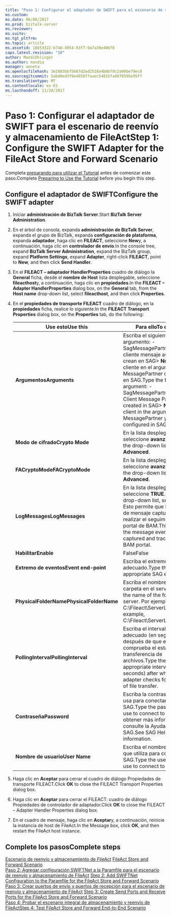 ```yaml
---
title: "Paso 1: Configurar el adaptador de SWIFT para el escenario de reenvío y almacenamiento de FileAct | Documentos de Microsoft"
ms.custom: 
ms.date: 06/08/2017
ms.prod: biztalk-server
ms.reviewer: 
ms.suite: 
ms.tgt_pltfrm: 
ms.topic: article
ms.assetid: 18653322-b748-4954-93f7-9a7a39e406f8
caps.latest.revision: "10"
author: MandiOhlinger
ms.author: mandia
manager: anneta
ms.openlocfilehash: 3e2883bb75667d2ad2518a4b8bf0c2a90be79ec8
ms.sourcegitcommit: 5abd0ed3f9e4858ffaaec5481bfa8878595e95f7
ms.translationtype: MT
ms.contentlocale: es-ES
ms.lasthandoff: 11/28/2017
---
```

# <a name="step-1-configure-the-swift-adapter-for-the-fileact-store-and-forward-scenario"></a><span data-ttu-id="c9e35-102">Paso 1: Configurar el adaptador de SWIFT para el escenario de reenvío y almacenamiento de FileAct</span><span class="sxs-lookup"><span data-stu-id="c9e35-102">Step 1: Configure the SWIFT Adapter for the FileAct Store and Forward Scenario</span></span>
<span data-ttu-id="c9e35-103">Completa [preparando para utilizar el Tutorial](../../adapters-and-accelerators/fileact-interact/preparing-to-use-the-tutorial1.md) antes de comenzar este paso.</span><span class="sxs-lookup"><span data-stu-id="c9e35-103">Complete [Preparing to Use the Tutorial](../../adapters-and-accelerators/fileact-interact/preparing-to-use-the-tutorial1.md) before you begin this step.</span></span>
  
## <a name="configure-the-swift-adapter"></a><span data-ttu-id="c9e35-104">Configure el adaptador de SWIFT</span><span class="sxs-lookup"><span data-stu-id="c9e35-104">Configure the SWIFT adapter</span></span>  
  
1.  <span data-ttu-id="c9e35-105">Iniciar **administración de BizTalk Server**.</span><span class="sxs-lookup"><span data-stu-id="c9e35-105">Start **BizTalk Server Administration**.</span></span>  
  
2.  <span data-ttu-id="c9e35-106">En el árbol de consola, expanda **administración de BizTalk Server**, expanda el grupo de BizTalk, expanda **configuración de plataforma**, expanda **adaptador**, haga clic en  **FILEACT**, seleccione **New**y, a continuación, haga clic en **controlador de envío**.</span><span class="sxs-lookup"><span data-stu-id="c9e35-106">In the console tree, expand **BizTalk Server Administration**, expand the BizTalk group, expand **Platform Settings**, expand **Adapter**, right-click **FILEACT**, point to **New**, and then click **Send Handler**.</span></span>  
  
3.  <span data-ttu-id="c9e35-107">En el **FILEACT – adaptador HandlerProperties** cuadro de diálogo la **General** ficha, desde el **nombre de Host** lista desplegable, seleccione **fileacthost**y, a continuación, haga clic en **propiedades**.</span><span class="sxs-lookup"><span data-stu-id="c9e35-107">In the **FILEACT – Adapter HandlerProperties** dialog box, on the **General** tab, from the **Host name** drop-down list, select **fileacthost**, and then click **Properties**.</span></span>  
  
4.  <span data-ttu-id="c9e35-108">En el **propiedades de transporte FILEACT** cuadro de diálogo, en la **propiedades** ficha, realice lo siguiente:</span><span class="sxs-lookup"><span data-stu-id="c9e35-108">In the **FILEACT Transport Properties** dialog box, on the **Properties** tab, do the following:</span></span>  
  
    |<span data-ttu-id="c9e35-109">**Use esto**</span><span class="sxs-lookup"><span data-stu-id="c9e35-109">**Use this**</span></span>|<span data-ttu-id="c9e35-110">**Para ello**</span><span class="sxs-lookup"><span data-stu-id="c9e35-110">**To do this**</span></span>|  
    |------------------|--------------------|  
    |<span data-ttu-id="c9e35-111">**Argumentos**</span><span class="sxs-lookup"><span data-stu-id="c9e35-111">**Arguments**</span></span>|<span data-ttu-id="c9e35-112">Escriba el siguiente argumento: - SagMessagePartner \<Fileact cliente mensaje asociado se crean en SAG\> **Nota:** el cliente en el argumento es el MessagePartner configurado en SAG.</span><span class="sxs-lookup"><span data-stu-id="c9e35-112">Type the following argument: -SagMessagePartner \<Fileact Client Message Partner created in SAG\> **Note:**  The client in the argument is the MessagePartner you configured in SAG.</span></span>|  
    |<span data-ttu-id="c9e35-113">**Modo de cifrado**</span><span class="sxs-lookup"><span data-stu-id="c9e35-113">**Crypto Mode**</span></span>|<span data-ttu-id="c9e35-114">En la lista desplegable, seleccione **avanzadas**.</span><span class="sxs-lookup"><span data-stu-id="c9e35-114">From the drop-down list, select **Advanced**.</span></span>|  
    |<span data-ttu-id="c9e35-115">**FACryptoMode**</span><span class="sxs-lookup"><span data-stu-id="c9e35-115">**FACryptoMode**</span></span>|<span data-ttu-id="c9e35-116">En la lista desplegable, seleccione **avanzadas**.</span><span class="sxs-lookup"><span data-stu-id="c9e35-116">From the drop-down list, select **Advanced**.</span></span>|  
    |<span data-ttu-id="c9e35-117">**LogMessages**</span><span class="sxs-lookup"><span data-stu-id="c9e35-117">**LogMessages**</span></span>|<span data-ttu-id="c9e35-118">En la lista desplegable, seleccione **TRUE**.</span><span class="sxs-lookup"><span data-stu-id="c9e35-118">From the drop-down list, select **TRUE**.</span></span> <span data-ttu-id="c9e35-119">Esto permite que los eventos de mensaje capturar y realizar el seguimiento en el portal de BAM.</span><span class="sxs-lookup"><span data-stu-id="c9e35-119">This enables the message events to be captured and tracked in the BAM portal.</span></span>|  
    |<span data-ttu-id="c9e35-120">**Habilitar**</span><span class="sxs-lookup"><span data-stu-id="c9e35-120">**Enable**</span></span>|<span data-ttu-id="c9e35-121">False</span><span class="sxs-lookup"><span data-stu-id="c9e35-121">False</span></span>|  
    |<span data-ttu-id="c9e35-122">**Extremo de eventos**</span><span class="sxs-lookup"><span data-stu-id="c9e35-122">**Event end-point**</span></span>|<span data-ttu-id="c9e35-123">Escriba el extremo SAG adecuado.</span><span class="sxs-lookup"><span data-stu-id="c9e35-123">Type the appropriate SAG end-point.</span></span>|  
    |<span data-ttu-id="c9e35-124">**PhysicalFolderName**</span><span class="sxs-lookup"><span data-stu-id="c9e35-124">**PhysicalFolderName**</span></span>|<span data-ttu-id="c9e35-125">Escriba el nombre de la carpeta en el servidor.</span><span class="sxs-lookup"><span data-stu-id="c9e35-125">Type the name of the folder on the server.</span></span> <span data-ttu-id="c9e35-126">Por ejemplo, C:\Fileact\ServerLocation.</span><span class="sxs-lookup"><span data-stu-id="c9e35-126">For example, C:\Fileact\ServerLocation.</span></span>|  
    |<span data-ttu-id="c9e35-127">**PollingInterval**</span><span class="sxs-lookup"><span data-stu-id="c9e35-127">**PollingInterval**</span></span>|<span data-ttu-id="c9e35-128">Escriba el intervalo adecuado (en segundos) después de que el adaptador comprueba el estado de transferencia de archivos.</span><span class="sxs-lookup"><span data-stu-id="c9e35-128">Type the appropriate interval (in seconds) after which the adapter checks for the status of file transfer.</span></span>|  
    |<span data-ttu-id="c9e35-129">**Contraseña**</span><span class="sxs-lookup"><span data-stu-id="c9e35-129">**Password**</span></span>|<span data-ttu-id="c9e35-130">Escriba la contraseña que usa para conectarse a SAG.</span><span class="sxs-lookup"><span data-stu-id="c9e35-130">Type the password you use to connect to SAG.</span></span> <span data-ttu-id="c9e35-131">Para obtener más información, consulte la Ayuda de SAG.</span><span class="sxs-lookup"><span data-stu-id="c9e35-131">See SAG Help for more information.</span></span>|  
    |<span data-ttu-id="c9e35-132">**Nombre de usuario**</span><span class="sxs-lookup"><span data-stu-id="c9e35-132">**User Name**</span></span>|<span data-ttu-id="c9e35-133">Escriba el nombre de usuario que utiliza para conectarse a SAG.</span><span class="sxs-lookup"><span data-stu-id="c9e35-133">Type the user name you use to connect to SAG.</span></span>|  
  
5.  <span data-ttu-id="c9e35-134">Haga clic en **Aceptar** para cerrar el cuadro de diálogo Propiedades de transporte FILEACT.</span><span class="sxs-lookup"><span data-stu-id="c9e35-134">Click **OK** to close the FILEACT Transport Properties dialog box.</span></span>  
  
6.  <span data-ttu-id="c9e35-135">Haga clic en **Aceptar** para cerrar el FILEACT: cuadro de diálogo Propiedades de controlador de adaptador.</span><span class="sxs-lookup"><span data-stu-id="c9e35-135">Click **OK** to close the FILEACT – Adapter Handler Properties dialog box.</span></span>  
  
7.  <span data-ttu-id="c9e35-136">En el cuadro de mensaje, haga clic en **Aceptar**y, a continuación, reinicie la instancia de host de FileAct.</span><span class="sxs-lookup"><span data-stu-id="c9e35-136">In the Message box, click **OK**, and then restart the FileAct host instance.</span></span>  
  
## <a name="complete-steps"></a><span data-ttu-id="c9e35-137">Complete los pasos</span><span class="sxs-lookup"><span data-stu-id="c9e35-137">Complete steps</span></span>
 <span data-ttu-id="c9e35-138">[Escenario de reenvío y almacenamiento de FileAct](../../adapters-and-accelerators/fileact-interact/fileact-store-and-forward-scenario.md) </span><span class="sxs-lookup"><span data-stu-id="c9e35-138">[FileAct Store and Forward Scenario](../../adapters-and-accelerators/fileact-interact/fileact-store-and-forward-scenario.md) </span></span>  
 <span data-ttu-id="c9e35-139">[Paso 2: Agregar configuración SWIFTNet a la Paramfile para el escenario de reenvío y almacenamiento de FileAct](../../adapters-and-accelerators/fileact-interact/step-2-add-swiftnet-configuration-to-paramfile-for-fileact-store-and-forward.md) </span><span class="sxs-lookup"><span data-stu-id="c9e35-139">[Step 2: Add SWIFTNet Configuration to the Paramfile for the FileAct Store and Forward Scenario](../../adapters-and-accelerators/fileact-interact/step-2-add-swiftnet-configuration-to-paramfile-for-fileact-store-and-forward.md) </span></span>  
 <span data-ttu-id="c9e35-140">[Paso 3: Crear puertos de envío y puertos de recepción para el escenario de reenvío y almacenamiento de FileAct](../../adapters-and-accelerators/fileact-interact/step-3-create-send-ports-and-receive-ports-for-the-fileact-store-and-forward.md) </span><span class="sxs-lookup"><span data-stu-id="c9e35-140">[Step 3: Create Send Ports and Receive Ports for the FileAct Store and Forward Scenario](../../adapters-and-accelerators/fileact-interact/step-3-create-send-ports-and-receive-ports-for-the-fileact-store-and-forward.md) </span></span>  
 [<span data-ttu-id="c9e35-141">Paso 4: Probar el escenario integral de almacenamiento y reenvío de FileAct</span><span class="sxs-lookup"><span data-stu-id="c9e35-141">Step 4: Test FileAct Store and Forward End-to-End Scenario</span></span>](../../adapters-and-accelerators/fileact-interact/step-4-test-fileact-store-and-forward-end-to-end-scenario.md)